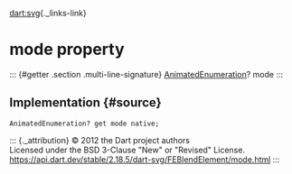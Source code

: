 [dart:svg](../../dart-svg/dart-svg-library){._links-link}

mode property
=============

::: {#getter .section .multi-line-signature}
[AnimatedEnumeration](../animatedenumeration-class)? mode
:::

Implementation {#source}
--------------

``` {.language-dart data-language="dart"}
AnimatedEnumeration? get mode native;
```

::: {._attribution}
© 2012 the Dart project authors\
Licensed under the BSD 3-Clause \"New\" or \"Revised\" License.\
<https://api.dart.dev/stable/2.18.5/dart-svg/FEBlendElement/mode.html>
:::
